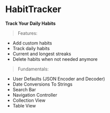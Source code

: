 # HabitTracker

**Track Your Daily Habits** 

>Features:
- Add custom habits
- Track daily habits
- Current and longest streaks
- Delete habits when not needed anymore



>Fundamentals:
- User Defaults (JSON Encoder and Decoder)
- Date Conversions To Strings
- Search Bar
- Navigation Controller
- Collection View
- Table View

